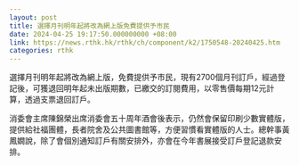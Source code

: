 ```yaml
---
layout: post
title: 選擇月刊明年起將改為網上版免費提供予市民
date: 2024-04-25 19:17:50.000000000 +08:00
link: https://news.rthk.hk/rthk/ch/component/k2/1750548-20240425.htm
categories: rthk
---
```


選擇月刊明年起將改為網上版，免費提供予市民，現有2700個月刊訂戶，經過登記後，可獲退回明年起未出版期數，已繳交的訂閱費用，以零售價每期12元計算，透過支票退回訂戶。

消委會主席陳錦榮出席消委會五十周年酒會後表示，仍然會保留印刷少數實體版，提供給社福團體，長者院舍及公共圖書館等，方便習慣看實體版的人士。總幹事黃鳳嫺說，除了會個別通知訂戶有關安排外，亦會在今年書展接受訂戶登記退款安排。
